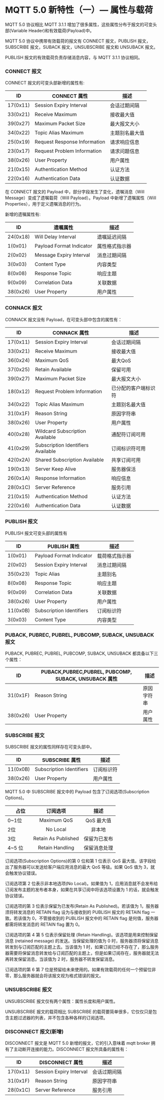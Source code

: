 # MQTT 5.0 新特性（一）— 属性与载荷

MQTT 5.0 协议相比 MQTT 3.1.1 增加了很多属性，这些属性分布于报文的可变头部(Variable Header)和有效载荷(Payload)中。

MQTT 5.0 协议中携带有效载荷的报文有 CONNECT 报文，PUBLISH 报文，SUBSCRIBE 报文，SUBACK 报文，UNSUBSCRIBE 报文和 UNSUBACK 报文。

PUBLISH 报文的有效载荷负责存储消息内容，与 MQTT 3.1.1 协议相同。

### CONNECT 报文

CONNECT 报文的可变头部新增的属性有:

| ID       | CONNECT 属性                 | 描述           |
|----------|------------------------------|----------------|
| 17(0x11) | Session Expiry Interval      | 会话过期间隔   |
| 33(0x21) | Receive Maximum              | 接收最大值     |
| 39(0x27) | Maximum Packet Size          | 最大报文大小   |
| 34(0x22) | Topic Alias Maximum          | 主题别名最大值 |
| 25(0x19) | Request Response Information | 请求响应信息   |
| 23(0x17) | Request Problem Information  | 请求问题信息   |
| 38(0x26) | User Property                | 用户属性       |
| 21(0x15) | Authentication Method        | 认证方法       |
| 22(0x16) | Authentication Data          | 认证数据       |

在 CONNECT 报文的 Payload 中，部分字段发生了变化，遗嘱消息（Will Message）变成了遗嘱载荷（Will Payload）。Payload 中新增了遗嘱属性（Will Properties），用于定义遗嘱消息的行为。

新增的遗嘱属性有:

| ID       | 遗嘱属性                 | 描述           |
|----------|--------------------------|----------------|
| 24(0x18) | Will Delay Interval      | 遗嘱延迟间隔   |
| 1(0x01)  | Payload Format Indicator | 属性格式指示器 |
| 2(0x02)  | Message Expiry Interval  | 消息过期间隔   |
| 3(0x03)  | Content Type             | 内容类型       |
| 8(0x08)  | Response Topic           | 响应主题       |
| 9(0x09)  | Correlation Data         | 关联数据       |
| 38(0x26) | User Property            | 用户属性       |


### CONNACK 报文

CONNACK 报文没有 Payload，在可变头部中包含的属性有：

| ID       | CONNACK 属性                       | 描述                 |
|----------|------------------------------------|----------------------|
| 17(0x11) | Session Expiry Interval            | 会话过期间隔         |
| 33(0x21) | Receive Maximum                    | 接收最大值           |
| 36(0x24) | Maximum QoS                        | 最大QoS              |
| 37(0x25) | Retain Available                   | 保留可用             |
| 39(0x27) | Maximum Packet Size                | 最大报文大小         |
| 18(0x12) | Request Problem Information        | 已分配的客户端标识符 |
| 34(0x22) | Topic Alias Maximum                | 主题别名最大值       |
| 31(0x1F) | Reason String                      | 原因字符串           |
| 38(0x26) | User Property                      | 用户属性             |
| 40(0x28) | Wildcard Subscription Available    | 通配符订阅可用       |
| 41(0x29) | Subscription Identifiers Available | 订阅标识符可用       |
| 42(0x2A) | Shared Subscription Available      | 共享订阅可用         |
| 19(0x13) | Server Keep Alive                  | 服务器保活           |
| 26(0x1A) | Response Information               | 响应信息             |
| 28(0x1C) | Server Reference                   | 服务引用             |
| 21(0x15) | Authentication Method              | 认证方法             |
| 22(0x16) | Authentication Data                | 认证数据             |


### PUBLISH 报文

PUBLISH 报文可变头部的属性有

| ID       | PUBLISH 属性             | 描述           |
|----------|--------------------------|----------------|
| 1(0x01)  | Payload Format Indicator | 载荷格式指示器 |
| 2(0x02)  | Session Expiry Interval  | 消息过期间隔   |
| 35(0x23) | Topic Alias              | 主题别名       |
| 8(0x08)  | Response Topic           | 响应主题       |
| 9(0x09)  | Correlation Data         | 关联数据       |
| 38(0x26) | User Property            | 用户属性       |
| 11(0x0B) | Subscription Identifiers | 订阅标识符     |
| 3(0x03)  | Content Type             | 内容类型       |

### PUBACK, PUBREC, PUBREL, PUBCOMP, SUBACK, UNSUBACK 报文

PUBACK, PUBREC, PUBREL, PUBCOMP, SUBACK, UNSUBACK 都具备以下三个属性：

| ID       | PUBACK,PUBREC,PUBREL, PUBCOMP, SUBACK, UNSUBACK 属性 | 描述       |
|----------|------------------------------------------------------|------------|
| 31(0x1F) | Reason String                                        | 原因字符串 |
| 38(0x26) | User Property                                        | 用户属性   |


### SUBSCRIBE 报文

SUBSCRIBE 报文的属性同样存在可变头部中。

| ID       | SUBSCRIBE 属性           | 描述       |
|----------|--------------------------|------------|
| 11(0x0B) | Subscription Identifiers | 订阅标识符 |
| 38(0x26) | User Property            | 用户属性   |


MQTT 5.0 中 SUBSCRIBE 报文中的 Payload 包含了订阅选项(Subscription Options)。

| 　占位   　 | 订阅选项            | 描述         |
|-------------|:-------------------:|:------------:|
| 0~1位       | Maximum QoS         | QoS 最大值   |
| 2位         | No Local            | 非本地       |
| 3位         | Retain As Published | 保留为已发布 |
| 4~5 位      | Retain Handling     | 保留消息处理 |

订阅选项(Subscription Options)的第 0 位和第 1 位表示 QoS 最大值。该字段给出了服务器可以发送给客户端应用消息的最大 QoS 等级。如果 QoS 值为 3，就会触发协议错误。

订阅选项第 2 位表示非本地选项(No Local)。如果值为 1，应用消息就不会发布给订阅发布主题的发布者本身，如果在共享订阅中将该选项设置为 1 的话，就会触发协议错误。

订阅选项的第 3 位表示保留为已发布(Retain As Published)。若该值为 1，服务器须将转发消息的 RETAIN flag 设为与接收到的 PUBLISH 报文的 RETAIN flag 一致。若该值为 0，不管接收到的 PUBLISH 报文中的 RETAIN flag 是何值，服务器都需将转发消息的 RETAIN flag 置为 0。

订阅选项的第 4 第 5 位表示保留处理 (Retain Handling)。该选项是用来控制保留消息 (retained message) 的发送。当保留处理的值为 0 时，服务器须将保留消息转发到与订阅匹配的主题上去。当该值为 1 时，如果订阅已经不存在了，那么服务器需要将保留消息转发给与订阅匹配的主题上，但是如果订阅存在，服务器就无法再转发保留消息。当该值为 2 时，服务器不转发保留消息。

订阅选项的第 6 第 7 位是预留给未来使用的。如果有效载荷的任何一个预留位非零，那么服务器就会将该报文视为格式错误的报文。

### UNSUBSCRIBE 报文

UNSUBSCRIBE 报文仅有两个属性：属性长度和用户属性。

UNSUBSCRIBE 报文的载荷相比 SUBSCRIBE 的载荷要简单很多，它仅仅只是包含主题过滤器的列表，并不包含各种各样的订阅选项。

### DISCONNECT 报文(新增)

DISCONNECT 报文是 MQTT 5.0 新增的报文，它的引入意味着 mqtt broker 拥有了主动断开连接的能力。DISCONNECT 报文所具备的属性有：

| ID       | DISCONNECT 属性         | 描述         |
|----------|-------------------------|--------------|
| 17(0x11) | Session Expiry Interval | 会话过期间隔 |
| 31(0x1F) | Reason String           | 原因字符串   |
| 28(0x1C) | Server Reference        | 服务引用     |
